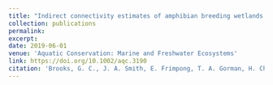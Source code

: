 ```yaml
---
title: "Indirect connectivity estimates of amphibian breeding wetlands from spatially explicit occupancy models"
collection: publications
permalink: 
excerpt:
date: 2019-06-01
venue: 'Aquatic Conservation: Marine and Freshwater Ecosystems'
link: https://doi.org/10.1002/aqc.3190
citation: 'Brooks, G. C., J. A. Smith, E. Frimpong, T. A. Gorman, H. Chandler, and C. A. Haas. 2019. Indirect connectivity estimates of amphibian breeding wetlands from spatially explicit occupancy models. <i>Aquatic Conservation: Marine and Freshwater Ecosystems</i> 29:1815-1825'
---
```

